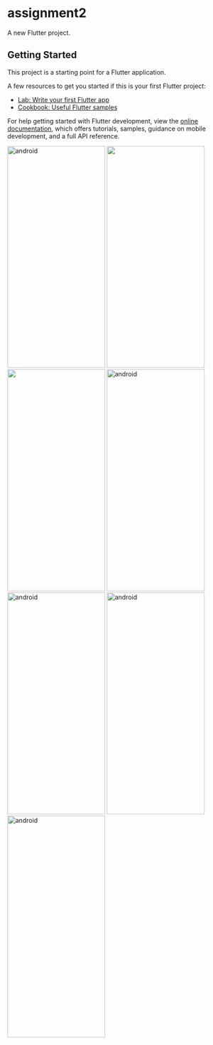 

# assignment2

A new Flutter project.

## Getting Started

This project is a starting point for a Flutter application.

A few resources to get you started if this is your first Flutter project:

- [Lab: Write your first Flutter app](https://docs.flutter.dev/get-started/codelab)
- [Cookbook: Useful Flutter samples](https://docs.flutter.dev/cookbook)

For help getting started with Flutter development, view the
[online documentation](https://docs.flutter.dev/), which offers tutorials,
samples, guidance on mobile development, and a full API reference.

<p align="left"><img src="https://github.com/kmansimtg/PAYMENT-AND-MISCELLANEOUS-SCREENS/assets/106241329/d6d60dd3-bf84-40f8-84ce-ef832adfb87a" alt="android" width="220" height="500"/> 
<img src="https://github.com/kmansimtg/PAYMENT-AND-MISCELLANEOUS-SCREENS/assets/106241329/37ca4756-3adf-47f5-bb91-dd2fec70343f" width="220" height="500"/>
<img src="https://github.com/kmansimtg/PAYMENT-AND-MISCELLANEOUS-SCREENS/assets/106241329/e2f9d40f-77c4-4af5-92fb-5bade1a1ebd8" width="220" height="500"/>
<img src="https://github.com/kmansimtg/PAYMENT-AND-MISCELLANEOUS-SCREENS/assets/106241329/ddb2fa95-6754-4cb8-9ddc-7530084c9679" alt="android" width="220" height="500"/>
<img src="https://github.com/kmansimtg/PAYMENT-AND-MISCELLANEOUS-SCREENS/assets/106241329/38cb439f-beba-48e4-a29a-8fa6ae7044c6" alt="android" width="220" height="500"/>
<img src="https://github.com/kmansimtg/PAYMENT-AND-MISCELLANEOUS-SCREENS/assets/106241329/631c8588-d5b8-4a5a-a174-3243044fced6" alt="android" width="220" height="500"/>
<img src="https://github.com/kmansimtg/PAYMENT-AND-MISCELLANEOUS-SCREENS/assets/106241329/37ca4756-3adf-47f5-bb91-dd2fec70343f" alt="android" width="220" height="500"/></p>




